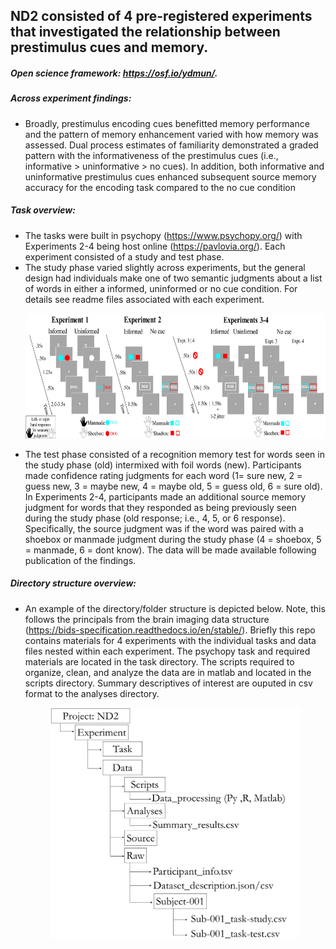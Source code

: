 ## ND2 consisted of 4 pre-registered experiments that investigated the relationship between prestimulus cues and memory.
##### Open science framework: https://osf.io/ydmun/.

##### Across experiment findings:
* Broadly, prestimulus encoding cues benefitted memory performance and the pattern of memory enhancement varied with how memory was assessed. Dual process estimates of familiarity demonstrated a graded pattern with the informativeness of the prestimulus cues (i.e., informative > uninformative > no cues). In addition, both informative and uninformative prestimulus cues enhanced subsequent source memory accuracy for the encoding task compared to the no cue condition

##### Task overview:
* The tasks were built in psychopy (https://www.psychopy.org/) with Experiments 2-4 being host online (https://pavlovia.org/). Each experiment consisted of a study and test phase. 
* The study phase varied slightly across experiments, but the general design had individuals make one of two semantic judgments about a list of words in either a informed, uninformed or no cue condition. For details see readme files associated with each experiment.<p align = "center"> <img src="https://github.com/nickwyeh/ND2/blob/main/figures/nd2.png" height = "200" width="600"> </p> 
* The test phase consisted of a recognition memory test for words seen in the study phase (old) intermixed with foil words (new). Participants made confidence rating judgments for each word (1= sure new, 2 = guess new, 3 = maybe new, 4 = maybe old, 5 = guess old, 6 = sure old). In Experiments 2-4, participants made an additional source memory judgment for words that they responded as being previously seen during the study phase (old response; i.e., 4, 5, or 6 response). Specifically, the source judgment was if the word was paired with a shoebox or manmade judgment during the study phase (4 = shoebox, 5 = manmade, 6 = dont know). The data will be made available following publication of the findings.


 ##### Directory structure overview:
* An example of the directory/folder structure is depicted below. Note, this follows the principals from the brain imaging data structure (https://bids-specification.readthedocs.io/en/stable/). Briefly this repo contains materials for 4 experiments with the individual tasks and data files nested within each experiment. The psychopy task and required materials are located in the task directory. The scripts required to organize, clean, and analyze the data are in matlab and located in the scripts directory. Summary descriptives of interest are ouputed in csv format to the analyses directory.   <p align="center"> <img src="https://github.com/nickwyeh/ND2/blob/main/figures/data_structure.png" width="400">  </p>
 
 
